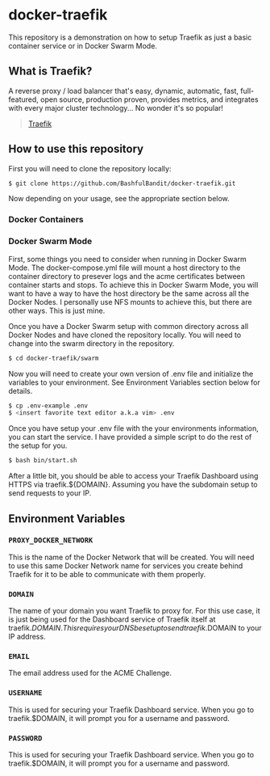 # docker-traefik

This repository is a demonstration on how to setup Traefik as just a basic container service or in
Docker Swarm Mode.

## What is Traefik?

A reverse proxy / load balancer that's easy, dynamic, automatic, fast, full-featured, open source, production proven, provides metrics, and integrates with every major cluster technology... No wonder it's so popular!

> <a href="https://traefik.io/">Traefik</a>

## How to use this repository

First you will need to clone the repository locally:

```bash
$ git clone https://github.com/BashfulBandit/docker-traefik.git
```

Now depending on your usage, see the appropriate section below.

### Docker Containers

### Docker Swarm Mode

First, some things you need to consider when running in Docker Swarm Mode. The docker-compose.yml
file will mount a host directory to the container directory to presever logs and the acme certificates
between container starts and stops. To achieve this in Docker Swarm Mode, you will want to have a way
to have the host directory be the same across all the Docker Nodes. I personally use NFS mounts to achieve this, but there are other ways. This is just mine.


Once you have a Docker Swarm setup with common directory across all Docker Nodes and have cloned the repository locally. You will need to change into the swarm directory in the repository.

```bash
$ cd docker-traefik/swarm
```

Now you will need to create your own version of .env file and initialize the variables to your environment. See Environment Variables section below for details.

```bash
$ cp .env-example .env
$ <insert favorite text editor a.k.a vim> .env
```

Once you have setup your .env file with the your environments information, you can start the service.
I have provided a simple script to do the rest of the setup for you.

```bash
$ bash bin/start.sh
```

After a little bit, you should be able to access your Traefik Dashboard using HTTPS via traefik.${DOMAIN}. Assuming you have the subdomain setup to send requests to your IP.

## Environment Variables

### `PROXY_DOCKER_NETWORK`

This is the name of the Docker Network that will be created. You will need to use this same Docker Network name for services you create behind Traefik for it to be able to communicate with them properly.

### `DOMAIN`

The name of your domain you want Traefik to proxy for. For this use case, it is just being used for the Dashboard service of Traefik itself at traefik.$DOMAIN. This requires your DNS be set up to send traefik.$DOMAIN to your IP address.

### `EMAIL`

The email address used for the ACME Challenge.

### `USERNAME`

This is used for securing your Traefik Dashboard service. When you go to traefik.$DOMAIN, it will prompt you for a username and password.

### `PASSWORD`

This is used for securing your Traefik Dashboard service. When you go to traefik.$DOMAIN, it will prompt you for a username and password.
